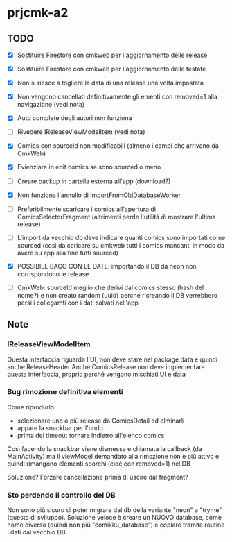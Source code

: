 # prjcmk-a2

## TODO
- [x] Sostituire Firestore con cmkweb per l'aggiornamento delle release
- [x] Sostituire Firestore con cmkweb per l'aggiornamento delle testate
- [x] Non si riesce a togliere la data di una release una volta impostata
- [x] Non vengono cancellati definitivamente gli ementi con removed=1 alla navigazione (vedi nota)
- [x] Auto complete degli autori non funziona
- [ ] Rivedere IReleaseViewModelItem (vedi nota)
- [x] Comics con sourceId non modificabili (almeno i campi che arrivano da CmkWeb)
- [x] Evienziare in edit comics se sono sourced o meno
- [ ] Creare backup in cartella esterna all'app (download?)
- [x] Non funziona l'annullo di ImportFromOldDatabaseWorker
- [ ] Preferibilmente scaricare i comics all'apertura di ComicsSelectorFragment (altrimenti perde l'utilità di mostrare l'ultima release) 

- [ ] L'import da vecchio db deve indicare quanti comics sono importati come sourced (così da caricare su cmkweb tutti i comics mancanti in modo da avere su app alla fine tutti sourced)

- [x] POSSIBILE BACO CON LE DATE: importando il DB da neon non corrispondono le release 

- [ ] CmkWeb: sourceId meglio che derivi dal comics stesso (hash del nome?) e non creato random (uuid) perché ricreando il DB verrebbero persi i collegamti con i dati salvati nell'app

## Note

### IReleaseViewModelItem
Questa interfaccia riguarda l'UI, non deve stare nel package data
e quindi anche ReleaseHeader
Anche ComicsRelease non deve implementare questa interfaccia, proprio perché vengono mischiati UI e data

### Bug rimozione definitiva elementi
Come riprodurlo:
- selezionare uno o più release da ComicsDetail ed elminarli
- appare la snackbar per l'undo
- prima del timeout tornare indietro all'elenco comics 

Così facendo la snackbar viene dismessa e chiamata la callback (da MainActivity) 
ma il viewModel demandato alla rimozione non è più attivo 
e quindi rimangono elementi sporchi (cioè con removed=1) nel DB

Soluzione? Forzare cancellazione prima di uscire dal fragment?

### Sto perdendo il controllo del DB
Non sono più sicuro di poter migrare dal db della variante "neon" a "tryme" (questa di sviluppo).
Soluzione veloce è creare un NUOVO database, come nome diverso (quindi non più "comikku_database") e copiare tramite routine
i dati dal vecchio DB.
